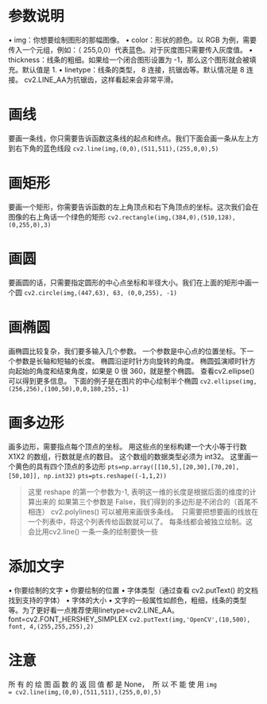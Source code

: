 # 参数说明
• img：你想要绘制图形的那幅图像。
• color：形状的颜色。以 RGB 为例，需要传入一个元组，例如：（ 255,0,0）代表蓝色。对于灰度图只需要传入灰度值。
• thickness：线条的粗细。如果给一个闭合图形设置为 -1，那么这个图形就会被填充。默认值是 1.
• linetype：线条的类型， 8 连接，抗锯齿等。默认情况是 8 连接。 cv2.LINE_AA为抗锯齿，这样看起来会非常平滑。

# 画线
要画一条线，你只需要告诉函数这条线的起点和终点。我们下面会画一条从左上方到右下角的蓝色线段
`cv2.line(img,(0,0),(511,511),(255,0,0),5)`

# 画矩形
要画一个矩形，你需要告诉函数的左上角顶点和右下角顶点的坐标。这次我们会在图像的右上角话一个绿色的矩形
`cv2.rectangle(img,(384,0),(510,128),(0,255,0),3)`

# 画圆
要画圆的话，只需要指定圆形的中心点坐标和半径大小。我们在上面的矩形中画一个圆
`cv2.circle(img,(447,63), 63, (0,0,255), -1)`

# 画椭圆
画椭圆比较复杂，我们要多输入几个参数。
一个参数是中心点的位置坐标。下一个参数是长轴和短轴的长度。
椭圆沿逆时针方向旋转的角度。
椭圆弧演顺时针方向起始的角度和结束角度，如果是 0 很 360，就是整个椭圆。
查看cv2.ellipse() 可以得到更多信息。
下面的例子是在图片的中心绘制半个椭圆
`cv2.ellipse(img,(256,256),(100,50),0,0,180,255,-1)`

# 画多边形
画多边形，需要指点每个顶点的坐标。
用这些点的坐标构建一个大小等于行数 X1X2 的数组，行数就是点的数目。
这个数组的数据类型必须为 int32。
这里画一个黄色的具有四个顶点的多边形
`pts=np.array([[10,5],[20,30],[70,20],[50,10]], np.int32)`
`pts=pts.reshape((-1,1,2))`
> 这里 reshape 的第一个参数为-1, 表明这一维的长度是根据后面的维度的计算出来的
如果第三个参数是 False，我们得到的多边形是不闭合的（首尾不相连）
cv2.polylines() 可以被用来画很多条线。 
只需要把想要画的线放在一个列表中，将这个列表传给函数就可以了。
每条线都会被独立绘制。这会比用cv2.line() 一条一条的绘制要快一些

# 添加文字
• 你要绘制的文字
• 你要绘制的位置
• 字体类型（通过查看 cv2.putText() 的文档找到支持的字体）
• 字体的大小
• 文字的一般属性如颜色，粗细，线条的类型等。为了更好看一点推荐使用linetype=cv2.LINE_AA。
font=cv2.FONT_HERSHEY_SIMPLEX
`cv2.putText(img,'OpenCV',(10,500), font, 4,(255,255,255),2)`

# 注意
所 有 的 绘 图 函 数 的 返 回 值 都 是 None， 
所 以 不 能 使 用 `img = cv2.line(img,(0,0),(511,511),(255,0,0),5)`